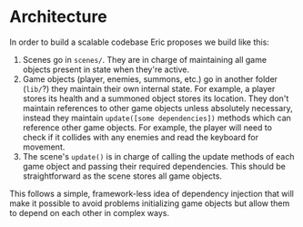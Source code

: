 # Architecture

In order to build a scalable codebase Eric proposes we build like this:

1. Scenes go in `scenes/`. They are in charge of maintaining all game objects
   present in state when they're active.
1. Game objects (player, enemies, summons, etc.) go in another folder (`lib/`?)
   they maintain their own internal state. For example, a player stores its
   health and a summoned object stores its location. They don't maintain
   references to other game objects unless absolutely necessary, instead they
   maintain `update([some dependencies])` methods which can reference other
   game objects. For example, the player will need to check if it collides with
   any enemies and read the keyboard for movement.
1. The scene's `update()` is in charge of calling the update methods of each
   game object and passing their required dependencies. This should be
   straightforward as the scene stores all game objects.

This follows a simple, framework-less idea of dependency injection that will
make it possible to avoid problems initializing game objects but allow them to
depend on each other in complex ways.
